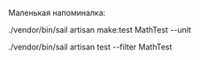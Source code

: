 
Маленькая напоминалка:

./vendor/bin/sail artisan make:test MathTest --unit

./vendor/bin/sail artisan test --filter MathTest
